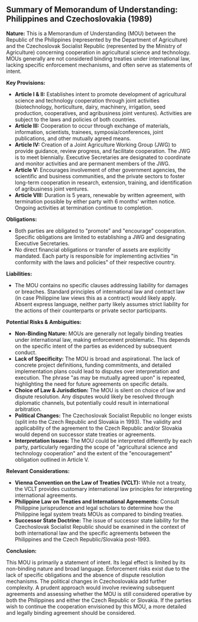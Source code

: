 ## Summary of Memorandum of Understanding: Philippines and Czechoslovakia (1989)

**Nature:** This is a Memorandum of Understanding (MOU) between the Republic of the Philippines (represented by the Department of Agriculture) and the Czechoslovak Socialist Republic (represented by the Ministry of Agriculture) concerning cooperation in agricultural science and technology. MOUs generally are not considered binding treaties under international law, lacking specific enforcement mechanisms, and often serve as statements of intent.

**Key Provisions:**

*   **Article I & II:** Establishes intent to promote development of agricultural science and technology cooperation through joint activities (biotechnology, horticulture, dairy, machinery, irrigation, seed production, cooperatives, and agribusiness joint ventures). Activities are subject to the laws and policies of both countries.
*   **Article III:** Cooperation to occur through exchange of materials, information, scientists, trainees, symposia/conferences, joint publications, and other mutually agreed means.
*   **Article IV:** Creation of a Joint Agriculture Working Group (JWG) to provide guidance, review progress, and facilitate cooperation. The JWG is to meet biennially. Executive Secretaries are designated to coordinate and monitor activities and are permanent members of the JWG.
*   **Article V:** Encourages involvement of other government agencies, the scientific and business communities, and the private sectors to foster long-term cooperation in research, extension, training, and identification of agribusiness joint ventures.
*   **Article VIII:** Duration is 5 years, renewable by written agreement, with termination possible by either party with 6 months' written notice. Ongoing activities at termination continue to completion.

**Obligations:**

*   Both parties are obligated to "promote" and "encourage" cooperation. Specific obligations are limited to establishing a JWG and designating Executive Secretaries.
*   No direct financial obligations or transfer of assets are explicitly mandated. Each party is responsible for implementing activities "in conformity with the laws and policies" of their respective country.

**Liabilities:**

*   The MOU contains no specific clauses addressing liability for damages or breaches. Standard principles of international law and contract law (in case Philippine law views this as a contract) would likely apply. Absent express language, neither party likely assumes strict liability for the actions of their counterparts or private sector participants.

**Potential Risks & Ambiguities:**

*   **Non-Binding Nature:** MOUs are generally not legally binding treaties under international law, making enforcement problematic. This depends on the specific intent of the parties as evidenced by subsequent conduct.
*   **Lack of Specificity:** The MOU is broad and aspirational. The lack of concrete project definitions, funding commitments, and detailed implementation plans could lead to disputes over interpretation and execution. The phrase "as may be mutually agreed upon" is repeated, highlighting the need for future agreements on specific details.
*   **Choice of Law & Jurisdiction:** The MOU is silent on choice of law and dispute resolution. Any disputes would likely be resolved through diplomatic channels, but potentially could result in international arbitration.
*   **Political Changes:** The Czechoslovak Socialist Republic no longer exists (split into the Czech Republic and Slovakia in 1993). The validity and applicability of the agreement to the Czech Republic and/or Slovakia would depend on successor state treaties or agreements.
*   **Interpretation Issues:** The MOU could be interpreted differently by each party, particularly regarding the scope of "agricultural science and technology cooperation" and the extent of the "encouragement" obligation outlined in Article V.

**Relevant Considerations:**

*   **Vienna Convention on the Law of Treaties (VCLT):** While not a treaty, the VCLT provides customary international law principles for interpreting international agreements.
*   **Philippine Law on Treaties and International Agreements:** Consult Philippine jurisprudence and legal scholars to determine how the Philippine legal system treats MOUs as compared to binding treaties.
*   **Successor State Doctrine:** The issue of successor state liability for the Czechoslovak Socialist Republic should be examined in the context of both international law and the specific agreements between the Philippines and the Czech Republic/Slovakia post-1993.

**Conclusion:**

This MOU is primarily a statement of intent. Its legal effect is limited by its non-binding nature and broad language. Enforcement risks exist due to the lack of specific obligations and the absence of dispute resolution mechanisms. The political changes in Czechoslovakia add further complexity. A prudent approach would involve reviewing subsequent agreements and assessing whether the MOU is still considered operative by both the Philippines and either the Czech Republic or Slovakia. If the parties wish to continue the cooperation envisioned by this MOU, a more detailed and legally binding agreement should be considered.
